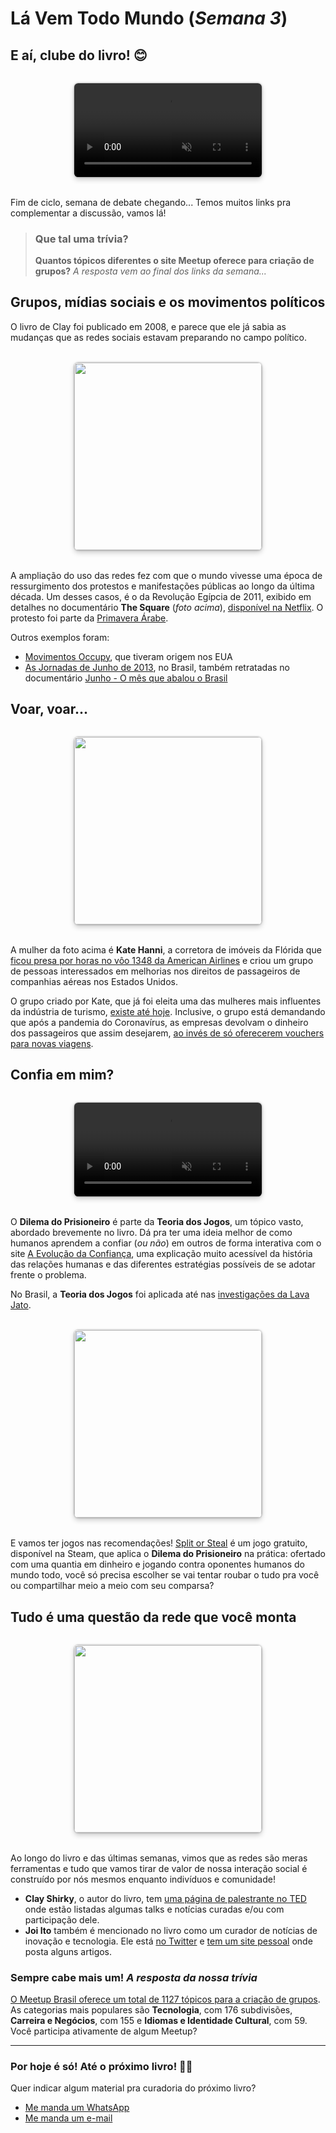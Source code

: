 # Lá Vem Todo Mundo (*Semana 3*)

## E aí, clube do livro! 😊

<video autoplay loop muted style="margin: 2rem auto; display: block; width: 300px; border-radius: .4rem; box-shadow: 0 4px 8px rgba(0,0,0,.2), 0 0 3px rgba(0,0,0,.4);">
    <source type="video/mp4" src="https://media.giphy.com/media/Wp0ZtQjgViqR2/giphy.mp4"></source>
</video>

Fim de ciclo, semana de debate chegando... Temos muitos links pra complementar a discussão, vamos lá!

> ### Que tal uma trívia?
> **Quantos tópicos diferentes o site Meetup oferece para criação de grupos?** *A resposta vem ao final dos links da semana...*

## Grupos, mídias sociais e os movimentos políticos

O livro de Clay foi publicado em 2008, e parece que ele já sabia as mudanças que as redes sociais estavam preparando no campo político.

<img src="https://vodzilla.co/wp-content/uploads/2013/12/The-Square-documentary-film-trailer-700x325.jpg" width="300" style="margin: 2rem auto; display: block; width: 300px; border-radius: .4rem; box-shadow: 0 4px 8px rgba(0,0,0,.2), 0 0 3px rgba(0,0,0,.4);">

A ampliação do uso das redes fez com que o mundo vivesse uma época de ressurgimento dos protestos e manifestações públicas ao longo da última década. Um desses casos, é o da Revolução Egípcia de 2011, exibido em detalhes no documentário **The Square** (*foto acima*), [disponível na Netflix](https://www.netflix.com/title/70268449). O protesto foi parte da [Primavera Árabe](https://pt.wikipedia.org/wiki/Primavera_%C3%81rabe).

Outros exemplos foram:
- [Movimentos Occupy](https://en.wikipedia.org/wiki/Occupy_movement), que tiveram origem nos EUA
- [As Jornadas de Junho de 2013](https://www.youtube.com/watch?v=HUeRl_Q0QNg), no Brasil, também retratadas no documentário [Junho - O mês que abalou o Brasil](https://play.google.com/store/movies/details?id=cPrMgsgg70g)

## Voar, voar...

<img src="https://www.eturbonews.com/wp-content/uploads/2017/03/00_1214526073.jpg" width="300" style="margin: 2rem auto; display: block; width: 300px; border-radius: .4rem; box-shadow: 0 4px 8px rgba(0,0,0,.2), 0 0 3px rgba(0,0,0,.4);">

A mulher da foto acima é **Kate Hanni**, a corretora de imóveis da Flórida que [ficou presa por horas no vôo 1348 da American Airlines](https://www.dallasnews.com/business/airlines/2007/12/31/stranded-passengers-sues-american/) e criou um grupo de pessoas interessados em melhorias nos direitos de passageiros de companhias aéreas nos Estados Unidos.

O grupo criado por Kate, que já foi eleita uma das mulheres mais influentes da indústria de turismo, [existe até hoje](https://flyersrights.org/). Inclusive, o grupo está demandando que após a pandemia do Coronavírus, as empresas devolvam o dinheiro dos passageiros que assim desejarem, [ao invés de só oferecerem vouchers para novas viagens](https://flyersrights.org/coronavirus/flyersrights-podcast-we-demand-refunds-no-vouchers/).

## Confia em mim?

<video autoplay loop muted style="margin: 2rem auto; display: block; width: 300px; border-radius: .4rem; box-shadow: 0 4px 8px rgba(0,0,0,.2), 0 0 3px rgba(0,0,0,.4);">
    <source type="video/mp4" src="https://media.giphy.com/media/soS6N6KBCB3oc/giphy.mp4"></source>
</video>

O **Dilema do Prisioneiro** é parte da **Teoria dos Jogos**, um tópico vasto, abordado brevemente no livro. Dá pra ter uma ideia melhor de como humanos aprendem a confiar (*ou não*) em outros de forma interativa com o site [A Evolução da Confiança](https://brunolemos.github.io/trust/), uma explicação muito acessível da história das relações humanas e das diferentes estratégias possíveis de se adotar frente o problema.

No Brasil, a **Teoria dos Jogos** foi aplicada até nas [investigações da Lava Jato](https://blog.saraivaaprova.com.br/delacao-premiada-e-a-teoria-dos-jogos-com-base-no-equilibrio-de-john-nash/).

<img src="https://steamcdn-a.akamaihd.net/steamcommunity/public/images/clans/35930764/e355ca2245cbf1378b4328aaf1c19115a555be49_400x225.png" width="300" style="margin: 2rem auto; display: block; width: 300px; border-radius: .4rem; box-shadow: 0 4px 8px rgba(0,0,0,.2), 0 0 3px rgba(0,0,0,.4);">

E vamos ter jogos nas recomendações! [Split or Steal](https://store.steampowered.com/app/1162930/Split_or_Steal/) é um jogo gratuito, disponível na Steam, que aplica o **Dilema do Prisioneiro** na prática: ofertado com uma quantia em dinheiro e jogando contra oponentes humanos do mundo todo, você só precisa escolher se vai tentar roubar o tudo pra você ou compartilhar meio a meio com seu comparsa?

## Tudo é uma questão da rede que você monta

<img src="https://lh3.googleusercontent.com/proxy/GLzSJaAxTJRStjsaL97zcVsrsythMN2b_PtIS1sw1Y-H2ER22gJT0O-AYMnGTssG3v7SpPqifNmBTfrRaEtnxXJ3teSSo1NUkklM5APZiikj-DCD8ufFeeBJbWLBctvwb5QpS1Zz0BNMAAsEHI4" width="300" style="margin: 2rem auto; display: block; width: 300px; border-radius: .4rem; box-shadow: 0 4px 8px rgba(0,0,0,.2), 0 0 3px rgba(0,0,0,.4);">

Ao longo do livro e das últimas semanas, vimos que as redes são meras ferramentas e tudo que vamos tirar de valor de nossa interação social é construído por nós mesmos enquanto indivíduos e comunidade!

- **Clay Shirky**, o autor do livro, tem [uma página de palestrante no TED](https://www.ted.com/speakers/clay_shirky) onde estão listadas algumas talks e notícias curadas e/ou com participação dele.
- **Joi Ito** também é mencionado no livro como um curador de notícias de inovação e tecnologia. Ele está [no Twitter](https://twitter.com/joi) e [tem um site pessoal](https://joi.ito.com/) onde posta alguns artigos.

### Sempre cabe mais um! *A resposta da nossa trívia*

[O Meetup Brasil oferece um total de 1127 tópicos para a criação de grupos](https://www.meetup.com/pt-BR/topics/). As categorias mais populares são **Tecnologia**, com 176 subdivisões, **Carreira e Negócios**, com 155 e **Idiomas e Identidade Cultural**, com 59. Você participa ativamente de algum Meetup?

---

### Por hoje é só! Até o próximo livro! 🙋‍♂️

Quer indicar algum material pra curadoria do próximo livro?

- [Me manda um WhatsApp](https://api.whatsapp.com/send?phone=5521987761988&text=Oi,%20Vini!)
- [Me manda um e-mail](mailto:vinicius.ribeiro@saphyr.com.br)